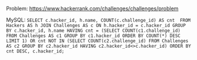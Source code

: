 Problem: https://www.hackerrank.com/challenges/challenges/problem

MySQL: 
``
SELECT c.hacker_id, h.name, COUNT(c.challenge_id) AS cnt 
FROM Hackers AS h JOIN Challenges AS c ON h.hacker_id = c.hacker_id
GROUP BY c.hacker_id, h.name HAVING
cnt = (SELECT COUNT(c1.challenge_id) FROM Challenges AS c1 GROUP BY c1.hacker_id ORDER BY COUNT(*) DESC LIMIT 1) OR
cnt NOT IN (SELECT COUNT(c2.challenge_id) FROM Challenges AS c2 GROUP BY c2.hacker_id HAVING c2.hacker_id<>c.hacker_id)
ORDER BY cnt DESC, c.hacker_id;
``
